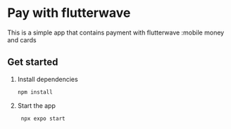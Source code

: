 # Pay with flutterwave

This is a simple app that contains payment with flutterwave :mobile money and cards

## Get started

1. Install dependencies

   ```bash
   npm install
   ```

2. Start the app

   ```bash
    npx expo start
   ```

